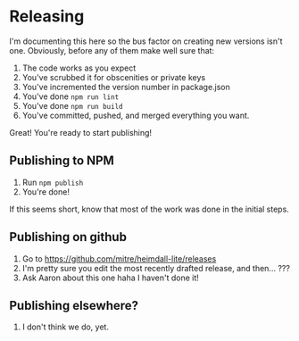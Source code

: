 # Releasing

I'm documenting this here so the bus factor on creating new versions isn't one.
Obviously, before any of them make well sure that:

1. The code works as you expect
2. You've scrubbed it for obscenities or private keys
3. You've incremented the version number in package.json
4. You've done `npm run lint`
5. You've done `npm run build`
6. You've committed, pushed, and merged everything you want.

Great! You're ready to start publishing!

## Publishing to NPM

1. Run `npm publish`
2. You're done!

If this seems short, know that most of the work was done in the initial steps.

## Publishing on github

1. Go to https://github.com/mitre/heimdall-lite/releases
2. I'm pretty sure you edit the most recently drafted release, and then... ???
3. Ask Aaron about this one haha I haven't done it!

## Publishing elsewhere?

1. I don't think we do, yet.
